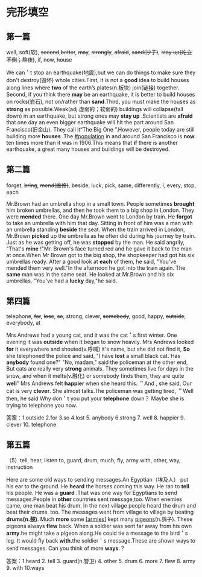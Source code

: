 # 完形填空

## 第一篇

well, soft(软), ~~second~~,~~better~~, ~~may~~, ~~strongly~~, ~~afraid~~, ~~sand(沙子)~~, ~~stay up(屹立不倒；熬夜)~~, if, ~~now~~, ~~house~~

We can＇t stop an earthquake(地震),but we can do things to make sure they don't destroy(毁坏) whole cities.First, it is not a __good__ idea to build houses along lines where __two__ of the earth’s plates(n.板块) join(链接) together. Second, if you think there __may__ be an earthquake, it is better to build houses on rocks(岩石), not on/rather than __sand__.Third, you must make the houses as __strong__ as possible.Weak(adj.虚弱的；软弱的) buildings will collapse(fall down) in an earthquake, but strong ones may __stay up__ .Scientists are __afraid__ that one day an even bigger earthquake will hit the part around San Francisco(旧金山). They call it“The Big One ”.However, people today are still building more __houses__ .The [#population](.md#population) in and around San Francisco is __now__ ten times more than it was in 1906.This means that __if__ there is another earthquake, a great many houses and buildings will be destroyed.


## 第二篇

forget, ~~bring~~, ~~mend(维修)~~, beside, luck, pick, same, differently, I, every, stop, each

Mr.Brown had an umbrella shop in a small town. People sometimes **brought** him broken umbrellas, and then he took them to a big shop in London. They were **mended** there. One day Mr.Brown went to London by train. He **forgot** to take an umbrella with him that day. Sitting in front of him was a man with an umbrella standing **beside** the seat. When the train arrived in London, Mr.Brown **picked** up the umbrella as he often did during his journey by train. Just as he was getting off, he was **stopped** by the man. He said angrily, "That's **mine** !"Mr. Brown's face turned red and he gave it back to the man at once.When Mr Brown got to the big shop, the shopkeeper had got his six umbrellas ready. After a good look at **each** of them, he said, "You've mended them very well."In the afternoon he got into the train again. The **same** man was in the same seat. He looked at Mr.Brown and his six umbrellas, "You've had a **lucky** day,"he said.


## 第四篇

telephone, ~~for~~, ~~lose~~, ~~so~~, strong, clever, ~~somebody~~, good, happy, ~~outside~~, everybody, at 

Mrs Andrews had a young cat, and it was the cat＇s first winter. One evening it was **outside** when it began to snow heavily. Mrs Andrews looked **for** it everywhere and shouted(v.呼喊) it's name, but she did not find it, **So** she telephoned the police and said, "I have **lost** a small black cat. Has **anybody** found one?" "No, madam," said the policeman at the other end, But cats are really very **strong** animals. They sometimes live for days in the snow, and when it melts(v.融化) or somebody finds them, they are quite **well**” Mrs Andrews felt **happier** when she heard this. ＂And , she said, Our cat is very **clever**. She almost talks.The policeman was getting tired, ＂Well then, he said Why don＇t you put your **telephone** down？ Maybe she is trying to telephone you now.

答案：1.outside 2.for 3.so 4.lost 5. anybody 6.strong 7. well 8. happier 9. clever 10. telephone

## 第五篇

（5）tell, hear, listen to, guard, drum, much, fly, army with, other, way, instruction

Here are some old ways to sending messages.An Egyptian（埃及人） put his ear to the ground. He **heard** the horses coming this way. He ran to **tell** his people. He was a **guard** .That was one way for Egyptians to send messages.People in **other** countries sent message,too. When enemies came, one man beat his drum. In the next village people heard the drum and beat their drums. too. The messages went from village to village by beating **drums(n.鼓)**. 
Much **more** some [[armies]](n.军队) kept many [pigeons](pigeons)(n.鸽子). These pigeons always **flew** back. When a soldier was sent far away from his own **army**.he might take a pigeon along.He could tie a message to the bird＇s leg. It would fly back **with**.the soldier＇s message.These are shown ways to send messages. Can you think of more **ways**.？

答案：1.heard 2. tell 3. guard(n.警卫) 4. other 5. drum 6. more 7. flew 8. army 9. with 10.ways
